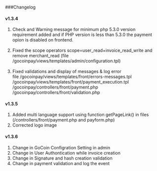 ###Changelog

#### v1.3.4
1) Check and Warning message for minimum php 5.3.0 version requirement added and if PHP version is less than 5.3.0 the payment opion is disabled on frontend.<br><br>
2) Fixed the scope operators scope=user_read+invoice_read_write and remove merchant_read (file 	/gocoinpay/views/templates/admin/configuration.tpl)<br><br>
3) Fixed validations and display of messages & log error<br>
  file /gocoinpay/views/templates/front/errors-messages.tpl<br>
  		 /gocoinpay/views/templates/front/payment_execution.tpl<br>
  		 /gocoinpay/controllers/front/payment.php<br>
  		 /gocoinpay/controllers/front/validation.php<br>

#### v1.3.5
1) Added multi language support using function getPageLink() in files (/controllers/front/payment.php and payform.php)
2) Corrected logo image

#### v1.3.6
1) Change in GoCoin Configration Setting in admin
2) Change in User Authontication while invoice creation 
3) Change in Signature and hash creation validation 
4) Change in payment  validation and log the event
